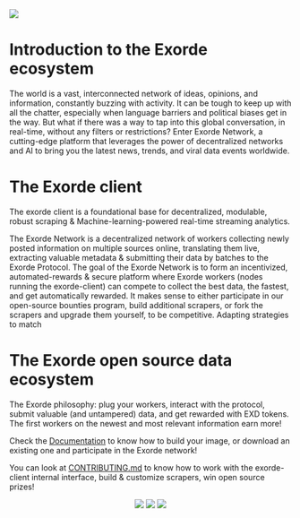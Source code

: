 <img src="https://media.exorde.io/brand/landscape-logo-color.svg">

# Introduction to the Exorde ecosystem
The world is a vast, interconnected network of ideas, opinions, and information, constantly buzzing with activity. It can be tough to keep up with all the chatter, especially when language barriers and political biases get in the way. But what if there was a way to tap into this global conversation, in real-time, without any filters or restrictions? Enter Exorde Network, a cutting-edge platform that leverages the power of decentralized networks and AI to bring you the latest news, trends, and viral data events worldwide.

# The Exorde client

The exorde client is a foundational base for decentralized, modulable, robust scraping & Machine-learning-powered real-time streaming analytics.

The Exorde Network is a decentralized network of workers collecting newly posted information on multiple sources online, translating them live, extracting valuable metadata & submitting their data by batches to the Exorde Protocol. The goal of the Exorde Network is to form an incentivized, automated-rewards & secure platform where Exorde workers (nodes running the exorde-client) can compete to collect the best data, the fastest, and get automatically rewarded. It makes sense to either participate in our open-source bounties program, build additional scrapers, or fork the scrapers and upgrade them yourself, to be competitive. Adapting strategies to match

# The Exorde open source data ecosystem

The Exorde philosophy: plug your workers, interact with the protocol, submit valuable (and untampered) data, and get rewarded with EXD tokens. The first workers on the newest and most relevant information earn more!


Check the [Documentation](https://docs.exorde.network/) to know how to build your image, or download an existing one and participate in the Exorde network!

You can look at [CONTRIBUTING.md](CONTRIBUTING.md) to know how to work with the exorde-client internal interface, build & customize scrapers, win open source prizes!

<p align="center">
  <a href="CONTRIBUTING.md"><img src="https://img.shields.io/badge/how%20to-CONTRIBUTE-blue?style=for-the-badge" /></a>
  <a href="[exorde](https://docs.exorde.network/run/run_from_container_image)"><img src="https://img.shields.io/badge/how%20to-mine%20EXD-yellowgreen?style=for-the-badge" /></a>
  <a href="https://github.com/exorde-labs/TestnetProtocol"><img src="https://img.shields.io/badge/check%20the-%20EXORDE%20PROTOCOL-red?style=for-the-badge" /></a>
</p>
